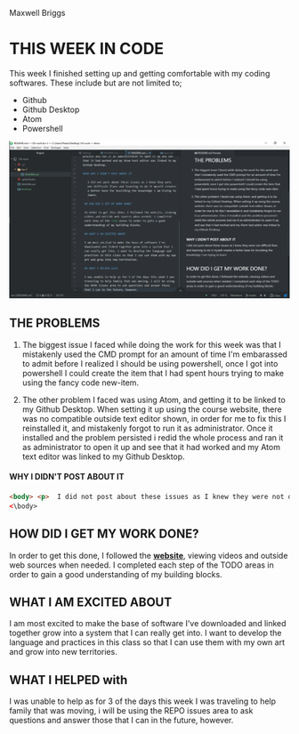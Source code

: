Maxwell Briggs

# THIS WEEK IN CODE

This week I finished setting up and getting comfortable with my coding softwares. These include but are not limited to;

 - Github
 - Github Desktop
 - Atom
 - Powershell

 ![Image of my EDITOR](README.png)

 ## THE PROBLEMS

1.  The biggest issue I faced while doing the work for this week was that I mistakenly used the CMD prompt for an amount of time I'm embarassed to admit before I realized I should be using powershell, once I got into powershell I could create the item that I had spent hours trying to make using the fancy code new-item.

2. The other problem I faced was using Atom, and getting it to be linked to my Github Desktop. When setting it up using the course website, there was no compatible outside text editor shown, in order for me to fix this I reinstalled it, and mistakenly forgot to run it as administrator. Once it installed and the problem persisted i redid the whole process and ran it as administrator to open it up and see that it had worked and my Atom text editor was linked to my Github Desktop.

#### WHY I DIDN'T POST ABOUT IT


```HTML
<body> <p>  I did not post about these issues as I knew they were not difficult fixes and learning to do it myself creates a better base for bvuilding the knowledge I am trying to learn.<\p>
<\body>
```
 ## HOW DID I GET MY WORK DONE?

 In order to get this done, I followed the  [**website**](https://montana-media-arts.github.io/creative-coding-1/modules/week-2/overview/), viewing videos and outside web sources when needed. I completed each step of the TODO areas in order to gain a good understanding of my building blocks.

 ## WHAT I AM EXCITED ABOUT

 I am most excited to make the base of software I've downloaded and linked together grow into a system that I can really get into. I want to develop the language and practices in this class so that I can use them with my own art and grow into new territories.

 ## WHAT I HELPED with

 I was unable to help as for 3 of the days this week I was traveling to help family that was moving, i will be using the REPO issues area to ask questions and answer those that I can in the future, however.
